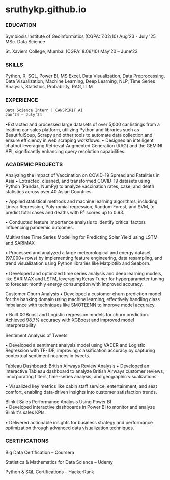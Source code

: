 # sruthykp.github.io
### EDUCATION
  Symbiosis Institute of Geoinformatics (CGPA: 7.02/10)                                                                                             Aug'23 - July '25
   MSc. Data Science
                                                                                                                                                                                               
   St. Xaviers College, Mumbai (CGPA: 8.06/10)                                                                                                        May’20 – June’23

### SKILLS
 Python, R, SQL, Power BI, MS Excel, Data Visualization, Data Preprocessing, Data Visualization, Machine Learning, Deep Learning, NLP, Time Series Analysis, Statistics, Probability, RAG, LLM 

### EXPERIENCE
    Data Science Intern | CANSPIRIT AI                                                                                                                       Jan’24 – July’24  
•Extracted and processed large datasets of over 5,000 car listings from a leading car sales platform, utilizing Python and libraries such as BeautifulSoup, Scrapy and other tools to automate data collection and ensure efficiency in web scraping workflows.
• Designed an intelligent chatbot leveraging Retrieval-Augmented Generation (RAG) and the GEMINI API, significantly enhancing query resolution capabilities. 

 ### ACADEMIC PROJECTS                                 
Analyzing the Impact of Vaccination on COVID-19 Spread and Fatalities in Asia
•	Extracted, cleaned, and transformed COVID-19 datasets using Python (Pandas, NumPy) to analyze vaccination rates, case, and death statistics across over 40 Asian Countries.

•	Applied statistical methods and machine learning algorithms, including Linear Regression, Polynomial regression, Random Forest, and SVM, to predict total cases and deaths with R² scores up to 0.93.

•	Conducted feature importance analysis to identify critical factors influencing pandemic outcomes. 

 Multivariate Time Series Modelling for Predicting Solar Yield using LSTM and SARIMAX
 
•	Processed and analyzed a large meteorological and energy dataset (97,000+ rows) by implementing feature engineering, data resampling, and trend visualization using Python libraries like Matplotlib and Seaborn.

•	Developed and optimized time series analysis and deep learning models, like SARIMAX and LSTM, leveraging Keras Tuner for hyperparameter tuning to forecast monthly energy consumption with improved accuracy.

 Customer Churn Analysis
•	Developed a customer churn prediction model for the banking domain using machine learning, effectively handling class imbalance with techniques like SMOTEENN to improve model accuracy.

•	Built XGBoost and Logistic regression models for churn prediction. Achieved 98.7% accuracy with XGBoost and improved model interpretability

 Sentiment Analysis of Tweets 
 
•	Developed a sentiment analysis model using VADER and Logistic Regression with TF-IDF, improving classification accuracy by capturing contextual sentiment nuances in tweets.


Tableau Dashboard: British Airways Review Analysis
•	Developed an interactive Tableau dashboard to analyze British Airways customer reviews, incorporating filters, time-series analysis, and geographic visualizations.

•	Visualized key metrics like cabin staff service, entertainment, and seat comfort, enabling data-driven insights into customer satisfaction trends.

Blinkit Sales Performance Analysis Using Power BI  
• Developed interactive dashboards in Power BI to monitor and analyze Blinkit's sales KPIs. 

• Delivered actionable insights for business strategy and performance optimization through advanced 
data visualization techniques.

### CERTIFICATIONS
Big Data Certification – Coursera

Statistics & Mathematics for Data Science – Udemy

Python & SQL Certifications – HackerRank
